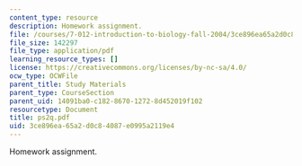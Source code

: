 ```yaml
---
content_type: resource
description: Homework assignment.
file: /courses/7-012-introduction-to-biology-fall-2004/3ce896ea65a2d0c84087e0995a2119e4_ps2q.pdf
file_size: 142297
file_type: application/pdf
learning_resource_types: []
license: https://creativecommons.org/licenses/by-nc-sa/4.0/
ocw_type: OCWFile
parent_title: Study Materials
parent_type: CourseSection
parent_uid: 14091ba0-c182-8670-1272-8d452019f102
resourcetype: Document
title: ps2q.pdf
uid: 3ce896ea-65a2-d0c8-4087-e0995a2119e4
---
```

Homework assignment.